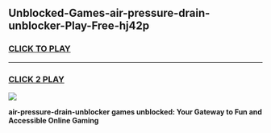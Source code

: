 
## Unblocked-Games-air-pressure-drain-unblocker-Play-Free-hj42p
<h3>
<a href="https://premium76.site?title=air-pressure-drain-unblocker&ref=20M">CLICK TO PLAY</a></h3>
<hr>

<h3>
<a href="https://premium76.site?title=air-pressure-drain-unblocker&ref=20M">CLICK 2 PLAY</a>
  
</h3>

<a href="https://premium76.site?title=air-pressure-drain-unblocker&ref=19M"><img src="https://clearcache.store/games.png"></a>


**air-pressure-drain-unblocker games unblocked: Your Gateway to Fun and Accessible Online Gaming**
